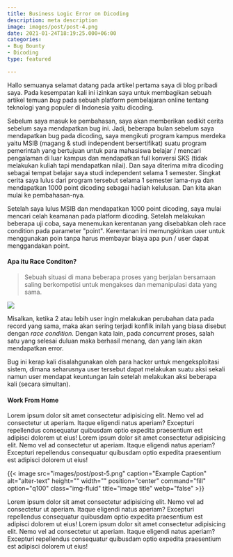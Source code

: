 ```yaml
---
title: Business Logic Error on Dicoding
description: meta description
image: images/post/post-4.png
date: 2021-01-24T18:19:25.000+06:00
categories:
- Bug Bounty
- Dicoding
type: featured

---
```

Hallo semuanya selamat datang pada artikel pertama saya di blog pribadi saya. Pada kesempatan kali ini izinkan saya untuk membagikan sebuah artikel temuan _bug_ pada sebuah platform pembelajaran online tentang teknologi yang populer di Indonesia yaitu dicoding. 

Sebelum saya masuk ke pembahasan, saya akan memberikan sedikit cerita sebelum saya mendapatkan bug ini. Jadi, beberapa bulan sebelum saya mendapatkan bug pada dicoding, saya mengikuti program kampus merdeka yaitu MSIB (magang & studi independent bersertifikat) suatu program pemerintah yang bertujuan untuk para mahasiswa belajar / mencari pengalaman di luar kampus dan mendapatkan full konversi SKS (tidak melakukan kuliah tapi mendapatkan nilai). Dan saya diterima mitra dicoding sebagai tempat belajar saya studi independent selama 1 semester. Singkat cerita saya lulus dari program tersebut selama 1 semester lama-nya dan mendapatkan 1000 point dicoding sebagai hadiah kelulusan. Dan kita akan mulai ke pembahasan-nya.

Setelah saya lulus MSIB dan mendapatkan 1000 point dicoding, saya mulai mencari celah keamanan pada platform dicoding. Setelah melakukan beberapa uji coba, saya menemukan kerentanan yang disebabkan oleh race condition pada parameter "point". Kerentanan ini memungkinkan user untuk menggunakan poin tanpa harus membayar biaya apa pun / user dapat menggandakan point.

#### Apa itu Race Conditon?

> Sebuah situasi di mana beberapa proses yang berjalan bersamaan saling berkompetisi untuk mengakses dan memanipulasi data yang sama.

![](https://miro.medium.com/v2/resize:fit:360/0*DVIMwe5k8C4g7dsq.png)

Misalkan, ketika 2 atau lebih user ingin melakukan perubahan data pada record yang sama, maka akan sering terjadi konflik inilah yang biasa disebut dengan _race condition._ Dengan kata lain, pada _concurrent_ proses, salah satu yang selesai duluan maka berhasil menang, dan yang lain akan mendapatkan error.

Bug ini kerap kali disalahgunakan oleh para hacker untuk mengeksploitasi sistem, dimana seharusnya user tersebut dapat melakukan suatu aksi sekali namun user mendapat keuntungan lain setelah melakukan aksi beberapa kali (secara simultan).

#### Work From Home

Lorem ipsum dolor sit amet consectetur adipisicing elit. Nemo vel ad consectetur ut aperiam. Itaque eligendi natus aperiam? Excepturi repellendus consequatur quibusdam optio expedita praesentium est adipisci dolorem ut eius! Lorem ipsum dolor sit amet consectetur adipisicing elit. Nemo vel ad consectetur ut aperiam. Itaque eligendi natus aperiam? Excepturi repellendus consequatur quibusdam optio expedita praesentium est adipisci dolorem ut eius!

{{< image src="images/post/post-5.png" caption="Example Caption" alt="alter-text" height="" width="" position="center" command="fill" option="q100" class="img-fluid" title="image title" webp="false" >}}

Lorem ipsum dolor sit amet consectetur adipisicing elit. Nemo vel ad consectetur ut aperiam. Itaque eligendi natus aperiam? Excepturi repellendus consequatur quibusdam optio expedita praesentium est adipisci dolorem ut eius! Lorem ipsum dolor sit amet consectetur adipisicing elit. Nemo vel ad consectetur ut aperiam. Itaque eligendi natus aperiam? Excepturi repellendus consequatur quibusdam optio expedita praesentium est adipisci dolorem ut eius!